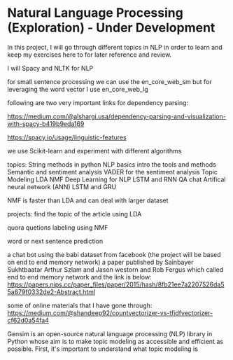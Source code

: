 # Natural Language Processing (Exploration) - Under Development

In this project, I will go through different topics in NLP in order to learn and keep my exercises here to for later reference and review.

I will Spacy and NLTK for NLP

for small sentence processing we can use the en_core_web_sm but for leveraging the word vector I use en_core_web_lg

following are two very important links for dependency parsing:

https://medium.com/@alshargi.usa/dependency-parsing-and-visualization-with-spacy-b419b9eda169

https://spacy.io/usage/linguistic-features

we use Scikit-learn and experiment with different algorithms

topics:
String methods in python
NLP basics
intro the tools and methods
Semantic and sentiment analysis
VADER for the sentiment analysis
Topic Modeling
LDA
NMF
Deep Learning for NLP
LSTM and RNN
QA chat
Artifical neural network (ANN)
LSTM and GRU

NMF is faster than LDA and can deal with larger dataset

projects:
find the topic of the article using LDA

quora quetions labeling using NMF

word or next sentence prediction

a chat bot using the babi dataset from facebook (the project will be based on end to end memory network)
a paper published by Sainbayer Sukhtbaatar Arthur Szlam and Jason westorn and Rob Fergus which called end to end memory network and the link is below:
https://papers.nips.cc/paper_files/paper/2015/hash/8fb21ee7a2207526da55a679f0332de2-Abstract.html

some of online materials that I have gone through:
https://medium.com/@shandeep92/countvectorizer-vs-tfidfvectorizer-cf62d0a54fa4

Gensim is an open-source natural language processing (NLP) library in Python whose aim is to make topic modeling as accessible and efficient as possible. First, it's important to understand what topic modeling is
